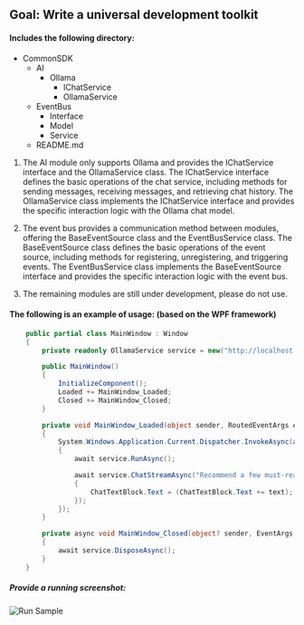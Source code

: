 ## Goal: Write a universal development toolkit
#### Includes the following directory:
- CommonSDK
  - AI
	- Ollama
		- IChatService<T>
		- OllamaService
  - EventBus
	- Interface
	- Model
	- Service
  - README.md

1. The AI module only supports Ollama and provides the IChatService<T> interface and the OllamaService class. The IChatService<T> interface defines the basic operations of the chat service, including methods for sending messages, receiving messages, and retrieving chat history. The OllamaService class implements the IChatService<T> interface and provides the specific interaction logic with the Ollama chat model.

2. The event bus provides a communication method between modules, offering the BaseEventSource<T> class and the EventBusService class. The BaseEventSource<T> class defines the basic operations of the event source, including methods for registering, unregistering, and triggering events. The EventBusService class implements the BaseEventSource<T> interface and provides the specific interaction logic with the event bus.

3. The remaining modules are still under development, please do not use.

#### The following is an example of usage: (based on the WPF framework)
``` c#
    public partial class MainWindow : Window
    {
        private readonly OllamaService service = new("http://localhost:8000", "llama3.2");

        public MainWindow()
        {
            InitializeComponent();
            Loaded += MainWindow_Loaded;
            Closed += MainWindow_Closed;
        }

        private void MainWindow_Loaded(object sender, RoutedEventArgs e)
        {
            System.Windows.Application.Current.Dispatcher.InvokeAsync(async () =>
            {
                await service.RunAsync();

                await service.ChatStreamAsync("Recommend a few must-read books for programmers.", (text) =>
                {
                    ChatTextBlock.Text = (ChatTextBlock.Text += text);
                });
            });
        }

        private async void MainWindow_Closed(object? sender, EventArgs e)
        {
            await service.DisposeAsync();
        }
    }
```
##### Provide a running screenshot:
![Run Sample](.\sample.png)  
